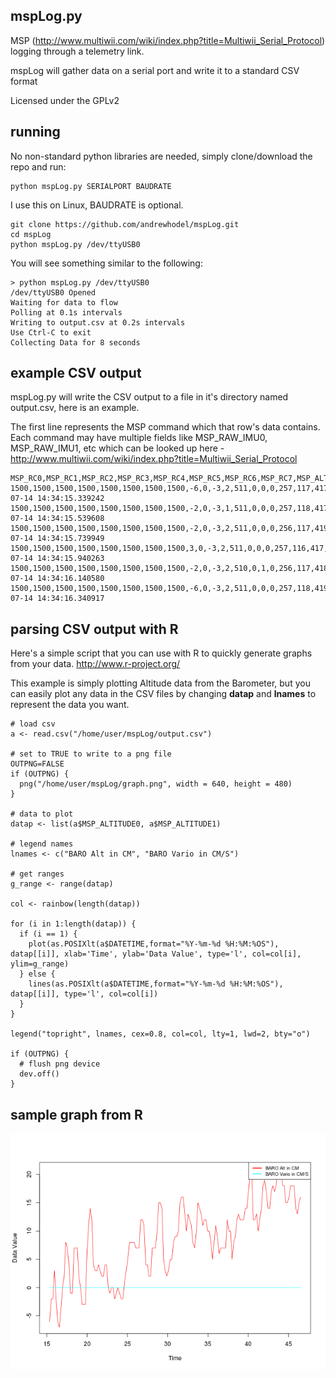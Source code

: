 ## mspLog.py

MSP (http://www.multiwii.com/wiki/index.php?title=Multiwii_Serial_Protocol) logging through a telemetry link.

mspLog will gather data on a serial port and write it to a standard CSV format

Licensed under the GPLv2

## running

No non-standard python libraries are needed, simply clone/download the repo and run:

```
python mspLog.py SERIALPORT BAUDRATE
```

I use this on Linux, BAUDRATE is optional.

```
git clone https://github.com/andrewhodel/mspLog.git
cd mspLog
python mspLog.py /dev/ttyUSB0
```

You will see something similar to the following:

```
> python mspLog.py /dev/ttyUSB0
/dev/ttyUSB0 Opened
Waiting for data to flow
Polling at 0.1s intervals
Writing to output.csv at 0.2s intervals
Use Ctrl-C to exit
Collecting Data for 8 seconds
```

## example CSV output

mspLog.py will write the CSV output to a file in it's directory named output.csv, here is an example.

The first line represents the MSP command which that row's data contains.  Each command may have multiple fields like MSP_RAW_IMU0, MSP_RAW_IMU1, etc which can be looked up here - http://www.multiwii.com/wiki/index.php?title=Multiwii_Serial_Protocol

```
MSP_RC0,MSP_RC1,MSP_RC2,MSP_RC3,MSP_RC4,MSP_RC5,MSP_RC6,MSP_RC7,MSP_ALTITUDE0,MSP_ALTITUDE1,MSP_RAW_IMU0,MSP_RAW_IMU1,MSP_RAW_IMU2,MSP_RAW_IMU3,MSP_RAW_IMU4,MSP_RAW_IMU5,MSP_RAW_IMU6,MSP_RAW_IMU7,MSP_RAW_IMU8,MSP_RAW_GPS0,MSP_RAW_GPS1,MSP_RAW_GPS2,MSP_RAW_GPS3,MSP_RAW_GPS4,MSP_RAW_GPS5,MSP_RAW_GPS6,MSP_ATTITUDE0,MSP_ATTITUDE1,MSP_ATTITUDE2,MSP_MOTOR0,MSP_MOTOR1,MSP_MOTOR2,MSP_MOTOR3,MSP_MOTOR4,MSP_MOTOR5,MSP_MOTOR6,MSP_MOTOR7,DATETIME
1500,1500,1500,1500,1500,1500,1500,1500,-6,0,-3,2,511,0,0,0,257,117,417,0,0,0,0,0,0,0,-1,2,-61,1000,1000,1000,1000,0,0,0,0,2014-07-14 14:34:15.339242
1500,1500,1500,1500,1500,1500,1500,1500,-2,0,-3,1,511,0,0,0,257,118,417,0,0,0,0,0,0,0,-1,2,-61,1000,1000,1000,1000,0,0,0,0,2014-07-14 14:34:15.539608
1500,1500,1500,1500,1500,1500,1500,1500,-2,0,-3,2,511,0,0,0,256,117,419,0,0,0,0,0,0,0,-1,2,-61,1000,1000,1000,1000,0,0,0,0,2014-07-14 14:34:15.739949
1500,1500,1500,1500,1500,1500,1500,1500,3,0,-3,2,511,0,0,0,257,116,417,0,0,0,0,0,0,0,-1,2,-61,1000,1000,1000,1000,0,0,0,0,2014-07-14 14:34:15.940263
1500,1500,1500,1500,1500,1500,1500,1500,-2,0,-3,2,510,0,1,0,256,117,418,0,0,0,0,0,0,0,-1,3,-61,1000,1000,1000,1000,0,0,0,0,2014-07-14 14:34:16.140580
1500,1500,1500,1500,1500,1500,1500,1500,-6,0,-3,2,511,0,0,0,257,118,419,0,0,0,0,0,0,0,-1,3,-61,1000,1000,1000,1000,0,0,0,0,2014-07-14 14:34:16.340917
```

## parsing CSV output with R

Here's a simple script that you can use with R to quickly generate graphs from your data. http://www.r-project.org/

This example is simply plotting Altitude data from the Barometer, but you can easily plot any data in the CSV files by changing **datap** and **lnames** to represent the data you want.

```
# load csv
a <- read.csv("/home/user/mspLog/output.csv")

# set to TRUE to write to a png file
OUTPNG=FALSE
if (OUTPNG) {
  png("/home/user/mspLog/graph.png", width = 640, height = 480)
}

# data to plot
datap <- list(a$MSP_ALTITUDE0, a$MSP_ALTITUDE1)

# legend names
lnames <- c("BARO Alt in CM", "BARO Vario in CM/S")

# get ranges
g_range <- range(datap)

col <- rainbow(length(datap))

for (i in 1:length(datap)) {
  if (i == 1) {
    plot(as.POSIXlt(a$DATETIME,format="%Y-%m-%d %H:%M:%OS"), datap[[i]], xlab='Time', ylab='Data Value', type='l', col=col[i], ylim=g_range)
  } else {
    lines(as.POSIXlt(a$DATETIME,format="%Y-%m-%d %H:%M:%OS"), datap[[i]], type='l', col=col[i])
  }
}

legend("topright", lnames, cex=0.8, col=col, lty=1, lwd=2, bty="o")

if (OUTPNG) {
  # flush png device
  dev.off()
}

```

## sample graph from R

![bdata](./graph.png "Sample Barometer Data Graph")
